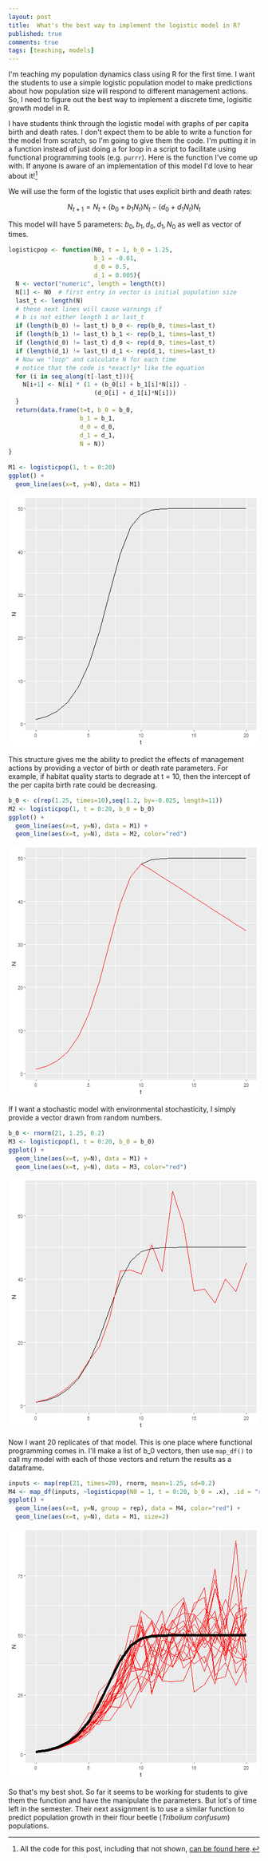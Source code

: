 ```yaml
--- 
layout: post 
title:  What's the best way to implement the logistic model in R?
published: true
comments: true
tags: [teaching, models] 
---
```


I'm teaching my population dynamics class using R for the first time. I want the students to use a simple logistic population model to make predictions about how population size will respond to different management actions. So, I need to figure out the best way to implement a discrete time, logisitic growth model in R.

I have students think through the logistic model with graphs of per capita birth and death rates. I don't expect them to be able to write a function for the model from scratch, so I'm going to give them the code. I'm putting it in a function instead of just doing a for loop in a script to facilitate using functional programming tools (e.g. `purrr`). Here is the function I've come up with. If anyone is aware of an implementation of this model I'd love to hear about it![^allthecode]




We will use the form of the logistic that uses explicit birth and death rates:

$$
N_{t+1} = N_t + (b_0 + b_1 N_t) N_t - (d_0 + d_1 N_t) N_t
$$

This model will have 5 parameters: $b_0, b_1, d_0, d_1, N_0$ as well as vector of times.


```r
logisticpop <- function(N0, t = 1, b_0 = 1.25,
                        b_1 = -0.01,
                        d_0 = 0.5,
                        d_1 = 0.005){
  N <- vector("numeric", length = length(t))
  N[1] <- N0  # first entry in vector is initial population size
  last_t <- length(N)
  # these next lines will cause warnings if
  # b is not either length 1 or last_t
  if (length(b_0) != last_t) b_0 <- rep(b_0, times=last_t)
  if (length(b_1) != last_t) b_1 <- rep(b_1, times=last_t)
  if (length(d_0) != last_t) d_0 <- rep(d_0, times=last_t)
  if (length(d_1) != last_t) d_1 <- rep(d_1, times=last_t)
  # Now we "loop" and calculate N for each time
  # notice that the code is *exactly* like the equation
  for (i in seq_along(t[-last_t])){
    N[i+1] <- N[i] * (1 + (b_0[i] + b_1[i]*N[i]) -
                        (d_0[i] + d_1[i]*N[i]))
  }
  return(data.frame(t=t, b_0 = b_0,
                    b_1 = b_1,
                    d_0 = d_0,
                    d_1 = d_1,
                    N = N))
}
```


```r
M1 <- logisticpop(1, t = 0:20)
ggplot() + 
  geom_line(aes(x=t, y=N), data = M1)
```

![plot of chunk unnamed-chunk-1](/figure/whats-the-best-logistic-model/unnamed-chunk-1-1.png)

This structure gives me the ability to predict the effects of management actions by providing a vector of birth or death rate parameters. For example, if habitat quality starts to degrade at t = 10, then the intercept of the per capita birth rate could be decreasing.


```r
b_0 <- c(rep(1.25, times=10),seq(1.2, by=-0.025, length=11))
M2 <- logisticpop(1, t = 0:20, b_0 = b_0)
ggplot() + 
  geom_line(aes(x=t, y=N), data = M1) + 
  geom_line(aes(x=t, y=N), data = M2, color="red")
```

![plot of chunk unnamed-chunk-2](/figure/whats-the-best-logistic-model/unnamed-chunk-2-1.png)

If I want a stochastic model with environmental stochasticity, I simply provide a vector drawn from random numbers.


```r
b_0 <- rnorm(21, 1.25, 0.2)
M3 <- logisticpop(1, t = 0:20, b_0 = b_0)
ggplot() + 
  geom_line(aes(x=t, y=N), data = M1) + 
  geom_line(aes(x=t, y=N), data = M3, color="red")
```

![plot of chunk unnamed-chunk-3](/figure/whats-the-best-logistic-model/unnamed-chunk-3-1.png)

Now I want 20 replicates of that model. This is one place where functional programming comes in. I'll make a list of b_0 vectors, then use `map_df()` to call my model with each of those vectors and return the results as a dataframe.


```r
inputs <- map(rep(21, times=20), rnorm, mean=1.25, sd=0.2)
M4 <- map_df(inputs, ~logisticpop(N0 = 1, t = 0:20, b_0 = .x), .id = "rep")
ggplot() + 
  geom_line(aes(x=t, y=N, group = rep), data = M4, color="red") +
  geom_line(aes(x=t, y=N), data = M1, size=2) 
```

![plot of chunk unnamed-chunk-4](/figure/whats-the-best-logistic-model/unnamed-chunk-4-1.png)

So that's my best shot. So far it seems to be working for students to give them the function and have the manipulate the parameters. But lot's of time left in the semester. Their next assignment is to use a similar function to predict population growth in their flour beetle (*Tribolium confusum*) populations. 

[^allthecode]: All the code for this post, including that not shown, [can be found here](https://github.com/atyre2/atyre2.github.io/raw/master/_drafts/whats-the-best-logistic-model.Rmd).
